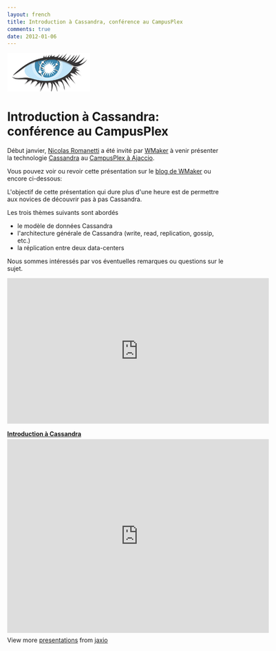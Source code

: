 ```yaml
---
layout: french
title: Introduction à Cassandra, conférence au CampusPlex
comments: true
date: 2012-01-06
---
```


<img src="/images/blog/cassandra-logo.png"/>

# Introduction à Cassandra: conférence au CampusPlex

Début janvier, <a href="http://twitter.com/nromanetti">Nicolas Romanetti</a> a été invité par <a href="http://www.wmaker.net/">WMaker</a> à venir présenter la technologie <a href="http://cassandra.apache.org/">Cassandra</a> au <a href="http://www.campusplex.org/">CampusPlex à Ajaccio</a>.

Vous pouvez voir ou revoir cette présentation sur le <a href="http://blog.wmaker.net/Cassandra-la-technologie-NoSQL-inventee-par-Facebook_a1190.html">blog de WMaker</a> ou encore ci-dessous:

L'objectif de cette présentation qui dure plus d'une heure est de permettre aux novices de découvrir pas à pas Cassandra.

Les trois thèmes suivants sont abordés

* le modèle de données Cassandra 
* l'architecture générale de Cassandra (write, read, replication, gossip, etc.)
* la réplication entre deux data-centers 

Nous sommes intéressés par vos éventuelles remarques ou questions sur le sujet.  


<iframe src="http://blog.wmaker.net/embed/1190/" width="608" height="338" frameborder="0" webkitAllowFullScreen allowFullScreen></iframe>


<div style="width:608px" id="__ss_11053835"> <strong style="display:block;margin:12px 0 4px"><a href="http://www.slideshare.net/jaxio/introduction-cassandra" title="Introduction à Cassandra" target="_blank">Introduction à Cassandra</a></strong> <iframe src="http://www.slideshare.net/slideshow/embed_code/11053835" width="608" height="450" frameborder="0" marginwidth="0" marginheight="0" scrolling="no"></iframe> <div style="padding:5px 0 12px"> View more <a href="http://www.slideshare.net/" target="_blank">presentations</a> from <a href="http://www.slideshare.net/jaxio" target="_blank">jaxio</a> </div> </div>